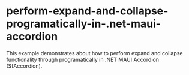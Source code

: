 # perform-expand-and-collapse-programatically-in-.net-maui-accordion
This example demonstrates about how to perform expand and collapse functionality through programatically in .NET MAUI Accordion (SfAccordion).
